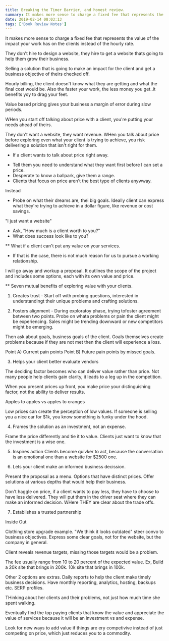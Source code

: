 ```yaml
---
title: Breaking the Timer Barrier, and honest review.
summary: It makes more sense to charge a fixed fee that represents the value of the impact your work has on the clients instead of the hourly rate.
date: 2019-02-14 08:03:13
tags: ['Book Review Notes']
---
```

It makes more sense to charge a fixed fee that represents the value of the impact your work has on the clients instead of the hourly rate.

They don't hire to design a website, they hire to get a website thats going to help them grow their business.

Selling a solution that is going to make an impact for the client and get a business objective of theirs checked off.

Hourly billing, the client doesn't know what they are getting and what the final cost would be. Also the faster your work, the less money you get..it benefits yoy to drag your feet.

Value based pricing gives your business a margin of error during slow periods.

WHen you start off talking about price with a client, you're putting your needs ahead of theirs.

They don't want a website, they want revenue. WHen you talk about price before exploring even what your client is trying to achieve, you risk delivering a solution that isn't right for them.

* If a client wants to talk about price right away.
- Tell them you need to understand what they want first before I can set a price.
- Desperate to know a ballpark, give them a range.
- Clients that focus on price aren't the best type of clients anywway.


Instead
* Probe on what their dreams are, thei big goals.
Ideally client can express what they're trying to achieve in a dollar figure, like revenue or cost savings.


"I just want a website"
- Ask, "How much is a client worth to you?"
- What does success look like to you?


** What if a client can't put any value on your services.
- If that is the case, there is not much reason for us to pursue a working relationship.

I will go away and workup a proposal. It outlines the scope of the project and includes some options, each with its own value and price.


** Seven mutual benefits of exploring value with your clients.
1. Creates trust - Start off with probing questions, interested in understandingt their unique problems and crafting solutions.

2. Fosters alignment - During exploratoy phase, trying tofoster agreement between two points.
Probe on whata problems or pain the client might be experiencing. Sales might be trending downward or new competitors might be emerging.

Then ask about goals, business goals of the client.
Goals themselves create problems because if they are not met then the client will experience a loss.

Point A) Current pain points
Point B) Future pain points by missed goals.

3. Helps your client better evaluate vendors

The deciding factor becomes who can deliver value rather than price. Not many people help clients gain clarity, it leads to a leg up in the competition.

When you present prices up front, you make price your distinguishing factor, not the ability to deliver results.

Apples to apples
vs
apples to oranges

Low prices can create the perception of low values.
If someone is selling you a nice car for $1k, you know something is funky under the hood.

4. Frames the solution as an investment, not an expense.

Frame the price differently and tie it to value. Clients just want to know that the investment is a wise one.

5. Inspires action
Clients become quivker to act, because the conversation is an emotional one than a website for $2500 one.

6. Lets your client make an informed business decission.

Present the proposal as a menu. Options that have distinct prices.
Offer solutions at various depths that would help their business.

Don't haggle on price, if a client wants to pay less, they have to choose to have less delivered. They will put them in the driver seat where they can make an informed decision. WHere THEY are clear about the trade offs.

7. Establishes a trusted partnership

Inside Out

Clothing store upgrade example.
"We think it looks outdated"
steer convo to business objectives. Express some clear goals, not for the website, but the company in general.

Client reveals revenue targets, missing those targets would be a problem.

The fee usually range from 10 to 20 percent of the expected value. Ex, Build a 20k site that brings in 200k. 10k site that brings in 100k.

Other 2 options are extras.
Daily reports to help the client make timely business decisions.
Have monthly reporting, analytics, hosting, backups etc.
SERP profiles.

THinking about her clients and their problems, not just how much time she spent walking.

Eventually find the top paying clients that know the value and appreciate the value of services because it will be an investment vs and expense.

Look for new ways to add value if things are ery competivive instead of just competing on price, which just reduces you to a commodity.
